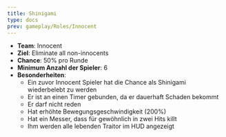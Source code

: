 ```yaml
---
title: Shinigami
type: docs
prev: gameplay/Roles/Innocent
---
```


- **Team**: Innocent
- **Ziel**: Eliminate all non-innocents
- **Chance**: 50% pro Runde
- **Minimum Anzahl der Spieler**: 6
- **Besonderheiten**:
  - Ein zuvor Innocent Spieler hat die Chance als Shinigami wiederbelebt zu werden
  - Er ist an einen Timer gebunden, da er dauerhaft Schaden bekommt
  - Er darf nicht reden
  - Hat erhöhte Bewegungsgeschwindigkeit (200%)
  - Hat ein Messer, dass für gewöhnlich in zwei Hits killt
  - Ihm werden alle lebenden Traitor im HUD angezeigt
